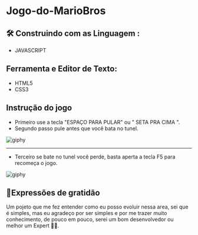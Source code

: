 # Jogo-do-MarioBros

## 🛠️  Construindo com as Linguagem :
* JAVASCRIPT

## Ferramenta e Editor de Texto:
* HTML5
* CSS3 

## Instrução do jogo 
- Primeiro use a tecla "ESPAÇO PARA PULAR" ou " SETA PRA CIMA ".
- Segundo passo pule antes que você bata no tunel.

![giphy](https://user-images.githubusercontent.com/108035638/207201288-2145b29d-518f-427a-883a-94fbc24241d6.gif)
<hr>

- Terceiro se bate no tunel você perde, basta aperta a tecla F5 para recomeça o jogo.

 ![giphy](https://user-images.githubusercontent.com/108035638/207202233-e0b05553-56e7-48bb-9379-91c3b7f787c6.gif)

## 🎁Expressões de gratidão
 Um pojeto que me fez entender como eu posso evoluir nessa area, sei que é simples, mas eu agradeço por ser simples
 e por me trazer muito conhecimento, de pouco em pouco, serei um bom desenvolvedor ou melhor um Expert :man_technologist:.
 

